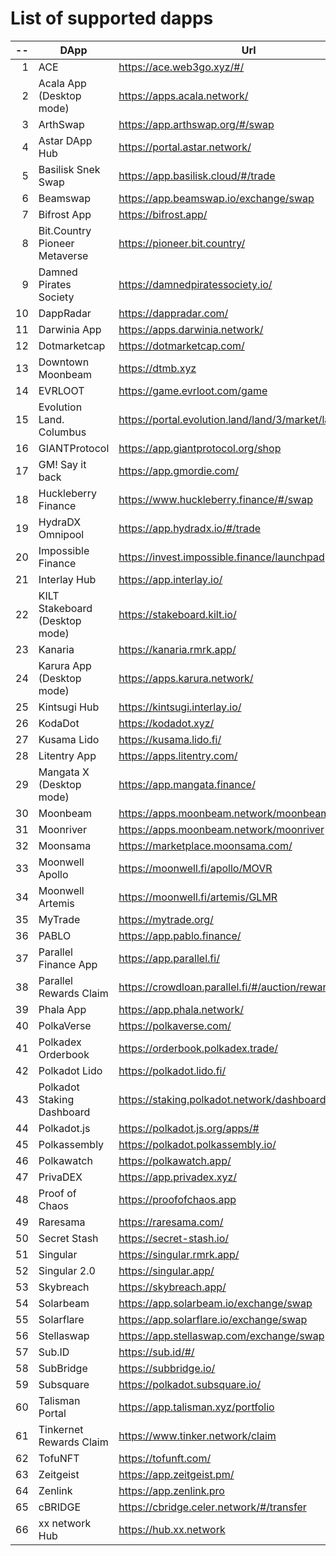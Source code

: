 
# List of supported dapps
| --  |              DApp              |                         Url                          |             Tags              |
| --: | ------------------------------ | ---------------------------------------------------- | ----------------------------- |
|   1 | ACE                            | https://ace.web3go.xyz/#/                            | utilities                     |
|   2 | Acala App (Desktop mode)       | https://apps.acala.network/                          | bridge,dex,staking            |
|   3 | ArthSwap                       | https://app.arthswap.org/#/swap                      | dex,staking,evm               |
|   4 | Astar DApp Hub                 | https://portal.astar.network/                        | bridge,staking,evm            |
|   5 | Basilisk Snek Swap             | https://app.basilisk.cloud/#/trade                   | bridge,dex                    |
|   6 | Beamswap                       | https://app.beamswap.io/exchange/swap                | bridge,dex,staking,evm        |
|   7 | Bifrost App                    | https://bifrost.app/                                 | bridge,crowdloans,dex,staking |
|   8 | Bit.Country Pioneer Metaverse  | https://pioneer.bit.country/                         | nft,staking,gaming            |
|   9 | Damned Pirates Society         | https://damnedpiratessociety.io/                     | nft,evm,gaming                |
|  10 | DappRadar                      | https://dappradar.com/                               | social                        |
|  11 | Darwinia App                   | https://apps.darwinia.network/                       | staking                       |
|  12 | Dotmarketcap                   | https://dotmarketcap.com/                            | social                        |
|  13 | Downtown Moonbeam              | https://dtmb.xyz                                     | evm,social                    |
|  14 | EVRLOOT                        | https://game.evrloot.com/game                        | nft,gaming                    |
|  15 | Evolution Land. Columbus       | https://portal.evolution.land/land/3/market/land     | nft,evm,gaming                |
|  16 | GIANTProtocol                  | https://app.giantprotocol.org/shop                   | utilities                     |
|  17 | GM! Say it back                | https://app.gmordie.com/                             | social                        |
|  18 | Huckleberry Finance            | https://www.huckleberry.finance/#/swap               | bridge,dex,staking,evm        |
|  19 | HydraDX Omnipool               | https://app.hydradx.io/#/trade                       | bridge,dex                    |
|  20 | Impossible Finance             | https://invest.impossible.finance/launchpad          | dex,evm                       |
|  21 | Interlay Hub                   | https://app.interlay.io/                             | bridge,staking,crowdloans     |
|  22 | KILT Stakeboard (Desktop mode) | https://stakeboard.kilt.io/                          | staking                       |
|  23 | Kanaria                        | https://kanaria.rmrk.app/                            | nft                           |
|  24 | Karura App (Desktop mode)      | https://apps.karura.network/                         | bridge,dex,staking            |
|  25 | Kintsugi Hub                   | https://kintsugi.interlay.io/                        | bridge,staking,crowdloans     |
|  26 | KodaDot                        | https://kodadot.xyz/                                 | nft                           |
|  27 | Kusama Lido                    | https://kusama.lido.fi/                              | staking,evm                   |
|  28 | Litentry App                   | https://apps.litentry.com/                           | bridge,evm                    |
|  29 | Mangata X (Desktop mode)       | https://app.mangata.finance/                         | bridge                        |
|  30 | Moonbeam                       | https://apps.moonbeam.network/moonbeam               | bridge,staking,crowdloans,evm |
|  31 | Moonriver                      | https://apps.moonbeam.network/moonriver              | bridge,staking,crowdloans,evm |
|  32 | Moonsama                       | https://marketplace.moonsama.com/                    | nft,evm                       |
|  33 | Moonwell Apollo                | https://moonwell.fi/apollo/MOVR                      | bridge,dex,evm                |
|  34 | Moonwell Artemis               | https://moonwell.fi/artemis/GLMR                     | bridge,dex,evm                |
|  35 | MyTrade                        | https://mytrade.org/                                 | dex,staking,evm               |
|  36 | PABLO                          | https://app.pablo.finance/                           | dex                           |
|  37 | Parallel Finance App           | https://app.parallel.fi/                             | bridge,dex                    |
|  38 | Parallel Rewards Claim         | https://crowdloan.parallel.fi/#/auction/rewards/     | crowdloans                    |
|  39 | Phala App                      | https://app.phala.network/                           | staking                       |
|  40 | PolkaVerse                     | https://polkaverse.com/                              | social                        |
|  41 | Polkadex Orderbook             | https://orderbook.polkadex.trade/                    | dex,utilities                 |
|  42 | Polkadot Lido                  | https://polkadot.lido.fi/                            | staking,evm                   |
|  43 | Polkadot Staking Dashboard     | https://staking.polkadot.network/dashboard#/overview | staking,utilities             |
|  44 | Polkadot.js                    | https://polkadot.js.org/apps/#                       | utilities                     |
|  45 | Polkassembly                   | https://polkadot.polkassembly.io/                    | governance                    |
|  46 | Polkawatch                     | https://polkawatch.app/                              | staking                       |
|  47 | PrivaDEX                       | https://app.privadex.xyz/                            | dex                           |
|  48 | Proof of Chaos                 | https://proofofchaos.app                             | nft,governance                |
|  49 | Raresama                       | https://raresama.com/                                | nft                           |
|  50 | Secret Stash                   | https://secret-stash.io/                             | nft,utilities                 |
|  51 | Singular                       | https://singular.rmrk.app/                           | nft                           |
|  52 | Singular 2.0                   | https://singular.app/                                | nft                           |
|  53 | Skybreach                      | https://skybreach.app/                               | nft,evm,gaming                |
|  54 | Solarbeam                      | https://app.solarbeam.io/exchange/swap               | bridge,dex,staking,evm        |
|  55 | Solarflare                     | https://app.solarflare.io/exchange/swap              | bridge,dex,staking,evm        |
|  56 | Stellaswap                     | https://app.stellaswap.com/exchange/swap             | bridge,dex,staking,evm        |
|  57 | Sub.ID                         | https://sub.id/#/                                    | utilities                     |
|  58 | SubBridge                      | https://subbridge.io/                                | bridge,evm                    |
|  59 | Subsquare                      | https://polkadot.subsquare.io/                       | governance                    |
|  60 | Talisman Portal                | https://app.talisman.xyz/portfolio                   | crowdloans,staking,nft        |
|  61 | Tinkernet Rewards Claim        | https://www.tinker.network/claim                     | crowdloans                    |
|  62 | TofuNFT                        | https://tofunft.com/                                 | nft,evm                       |
|  63 | Zeitgeist                      | https://app.zeitgeist.pm/                            | utilities                     |
|  64 | Zenlink                        | https://app.zenlink.pro                              | dex,staking                   |
|  65 | cBRIDGE                        | https://cbridge.celer.network/#/transfer             | dex,evm,nft                   |
|  66 | xx network Hub                 | https://hub.xx.network                               | social,staking,utilities      |
